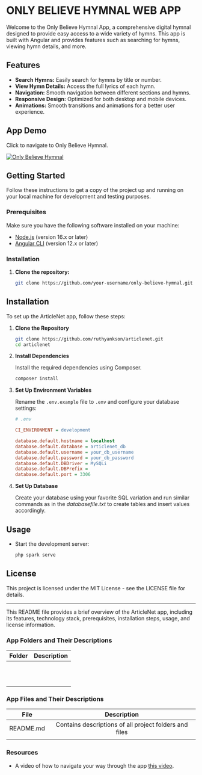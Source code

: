 # ONLY BELIEVE HYMNAL WEB APP

Welcome to the Only Believe Hymnal App, a comprehensive digital hymnal designed to provide easy access to a wide variety of hymns. This app is built with Angular and provides features such as searching for hymns, viewing hymn details, and more.

## Features

- **Search Hymns:** Easily search for hymns by title or number.
- **View Hymn Details:** Access the full lyrics of each hymn.
- **Navigation:** Smooth navigation between different sections and hymns.
- **Responsive Design:** Optimized for both desktop and mobile devices.
- **Animations:** Smooth transitions and animations for a better user experience.

## App Demo

Click to navigate to Only Believe Hymnal.

[![Only Believe Hymnal](media/artn1.png)](appurl)


## Getting Started

Follow these instructions to get a copy of the project up and running on your local machine for development and testing purposes.

### Prerequisites

Make sure you have the following software installed on your machine:

- [Node.js](https://nodejs.org/) (version 16.x or later)
- [Angular CLI](https://angular.io/cli) (version 12.x or later)

### Installation

1. **Clone the repository:**

   ```bash
   git clone https://github.com/your-username/only-believe-hymnal.git
   ```

## Installation

To set up the ArticleNet app, follow these steps:

1. **Clone the Repository**

    ```sh
    git clone https://github.com/ruthyankson/articlenet.git
    cd articlenet
    ```

2. **Install Dependencies**

    Install the required dependencies using Composer.

    ```sh
    composer install
    ```

3. **Set Up Environment Variables**

    Rename the `.env.example` file to `.env` and configure your database settings:

    ```ini
    # .env

    CI_ENVIRONMENT = development

    database.default.hostname = localhost
    database.default.database = articlenet_db
    database.default.username = your_db_username
    database.default.password = your_db_password
    database.default.DBDriver = MySQLi
    database.default.DBPrefix =
    database.default.port = 3306
    ```

4. **Set Up Database**

    Create your database using your favorite SQL variation and run similar commands as in the *databasefile.txt* to create tables and insert values accordingly.

## Usage

* Start the development server: 

    ```sh
    php spark serve
    ```

## License

This project is licensed under the MIT License - see the LICENSE file for details.

<hr>

This README file provides a brief overview of the ArticleNet app, including its features, technology stack, prerequisites, installation steps, usage, and license information.


### App Folders and Their Descriptions

| Folder      | Description |
| :-----------: | :-----------: |
|       |      |
|    |         |
|    |        |
|    |       |
|    |        |
|    |       |
|    |         |
|    |         |
|    |         |
|    |         |
|    |         |



### App Files and Their Descriptions

| File      | Description |
| :---------: | :-----------: |
| README.md      | Contains descriptions of all project folders and files       |
|    |         |



### Resources
*   A video of how to navigate your way through the app [this video](https://www.youtube.com/somedemourl "Only Believe Hymnal App Demo").
